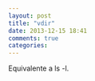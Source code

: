 ```yaml
---
layout: post
title: "vdir"
date: 2013-12-15 18:41
comments: true
categories: 
---
```

Equivalente a ls -l.

